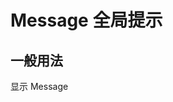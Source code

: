 # Message 全局提示

## 一般用法

<ivy-button type="primary" id="btn">显示 Message</ivy-button>

<script setup>
import { onMounted } from 'vue';
import { message } from '@ivy-design/wc'
onMounted(()=>{
    console.log(message)
    document.getElementById('btn').addEventListener('click', ()=>{
        message({type: 'success',content: '这是测试内容'})
    })
})
</script>
